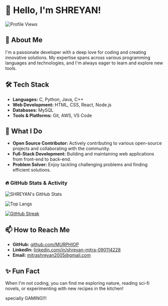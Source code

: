 # 👋 Hello, I'm SHREYAN!

![Profile Views](https://komarev.com/ghpvc/?username=MURPHIOP&color=green)

## 🔧 About Me
I'm a passionate developer with a deep love for coding and creating innovative solutions. My expertise spans across various programming languages and technologies, and I'm always eager to learn and explore new tools. 

## 🛠️ Tech Stack
- **Languages:** C, Python, Java, C++
- **Web Development:** HTML, CSS, React, Node.js
- **Databases:** MySQL
- **Tools & Platforms:** Git, AWS, VS Code

## 🌟 What I Do
- **Open Source Contributor:** Actively contributing to various open-source projects and collaborating with the community.
- **Full-Stack Development:** Building and maintaining web applications from front-end to back-end.
- **Problem Solver:** Enjoy tackling challenging problems and finding efficient solutions.


### 🔥 GitHub Stats & Activity

![SHREYAN's GitHub Stats](https://github-readme-stats.vercel.app/api?username=MURPHIOP&show_icons=true&theme=radical&count_private=true&include_all_commits=true)

![Top Langs](https://github-readme-stats.vercel.app/api/top-langs/?username=MURPHIOP&layout=compact&theme=radical)

[![GitHub Streak](https://github-readme-streak-stats.herokuapp.com/?user=MURPHIOP&theme=radical)](https://git.io/streak-stats)


## 📫 How to Reach Me
- **GitHub:** [github.com/MURPHIOP](https://github.com/MURPHIOP)
- **LinkedIn:** [linkedin.com/in/shreyan-mitra-090114228](https://linkedin.com/in/shreyan-mitra-090114228)
- **Email:** mitrashreyan2005@gmail.com

## ✨ Fun Fact
When I'm not coding, you can find me exploring nature, reading sci-fi novels, or experimenting with new recipes in the kitchen!

specially GAMING!!!


